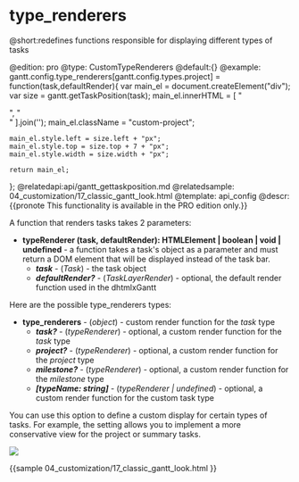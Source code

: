 type_renderers
=============

@short:redefines functions responsible for displaying different types of tasks
	
@edition: pro
@type: CustomTypeRenderers
@default:{}
@example:
gantt.config.type_renderers[gantt.config.types.project] = function(task,defaultRender){
	var main_el = document.createElement("div");
  	var size = gantt.getTaskPosition(task);
  	main_el.innerHTML = [
    	"<div class='project-left'></div>",
    	"<div class='project-right'></div>"
  	].join('');
  	main_el.className = "custom-project";

  	main_el.style.left = size.left + "px";
  	main_el.style.top = size.top + 7 + "px";
  	main_el.style.width = size.width + "px";

  	return main_el;
};
@relatedapi:api/gantt_gettaskposition.md
@relatedsample:
	04_customization/17_classic_gantt_look.html
@template:	api_config
@descr:
{{pronote This functionality is available in the PRO edition only.}}



A function that renders tasks takes 2 parameters:

- <span class=submethod>**typeRenderer (task, defaultRender): HTMLElement | boolean | void | undefined**</span> - a function takes a task's object as a parameter and must return a DOM element that will be displayed instead of the task bar.
    - **_task_** - (*Task*) - the task object
    - **_defaultRender?_** - (*TaskLayerRender*) - optional, the default render function used in the dhtmlxGantt

Here are the possible type_renderers types:

- <span class=subproperty>**type_renderers**</span> - (*object*) - custom render function for the *task* type
    - **_task?_** - (*typeRenderer*) - optional, a custom render function for the *task* type
    - **_project?_** - (*typeRenderer*) - optional, a custom render function for the *project* type
    - **_milestone?_** - (*typeRenderer*) - optional, a custom render function for the *milestone* type
    - **_[typeName: string]_** - (*typeRenderer | undefined*) - optional, a custom render function for the custom task type




You can use this option  to define a custom display for certain types of tasks.
For example, the setting allows you to implement a more conservative view for the project or summary tasks.



<img src="desktop/custom_look.png"/>



{{sample
04_customization/17_classic_gantt_look.html
}}


